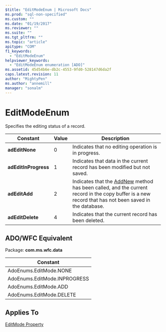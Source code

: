 ```yaml
---
$title: "EditModeEnum | Microsoft Docs"
ms.prod: "sql-non-specified"
ms.custom: ""
ms.date: "01/19/2017"
ms.reviewer: ""
ms.suite: ""
ms.tgt_pltfrm: ""
ms.topic: "article"
apitype: "COM"
f1_keywords: 
  - "EditModeEnum"
helpviewer_keywords: 
  - "EditModeEnum enumeration [ADO]"
ms.assetid: 45d54b6e-db2c-4553-9fd0-528147d6da2f
caps.latest.revision: 11
author: "MightyPen"
ms.author: "annemill"
manager: "sonalm"
---
```

# EditModeEnum
Specifies the editing status of a record.  
  
|Constant|Value|Description|  
|--------------|-----------|-----------------|  
|**adEditNone**|0|Indicates that no editing operation is in progress.|  
|**adEditInProgress**|1|Indicates that data in the current record has been modified but not saved.|  
|**adEditAdd**|2|Indicates that the [AddNew](../../../ado/reference/ado-api/addnew-method-ado.md) method has been called, and the current record in the copy buffer is a new record that has not been saved in the database.|  
|**adEditDelete**|4|Indicates that the current record has been deleted.|  
  
## ADO/WFC Equivalent  
 Package: **com.ms.wfc.data**  
  
|Constant|  
|--------------|  
|AdoEnums.EditMode.NONE|  
|AdoEnums.EditMode.INPROGRESS|  
|AdoEnums.EditMode.ADD|  
|AdoEnums.EditMode.DELETE|  
  
## Applies To  
 [EditMode Property](../../../ado/reference/ado-api/editmode-property.md)